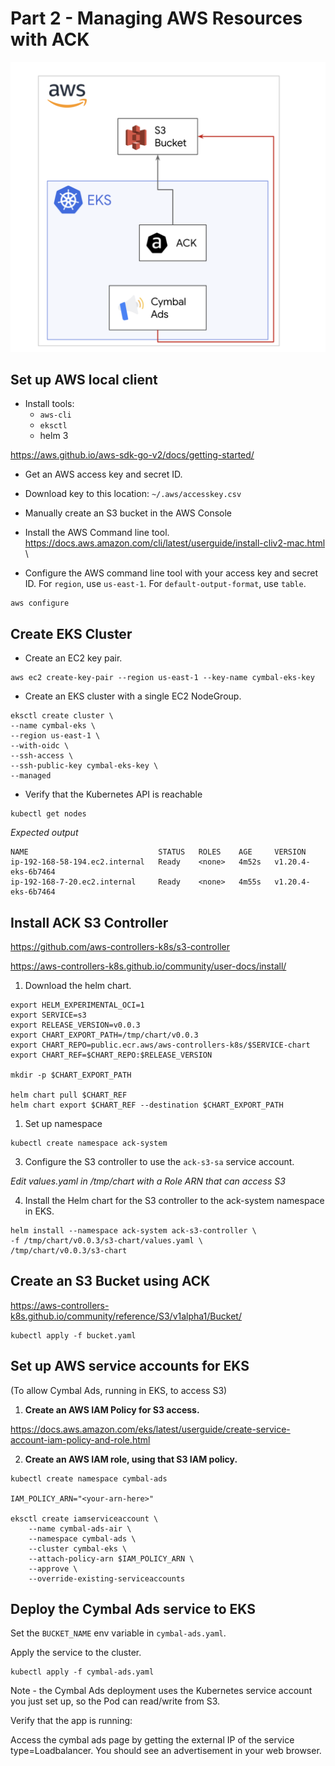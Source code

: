 # Part 2 - Managing AWS Resources with ACK 

![](/images/aws.png)

## Set up AWS local client 

- Install tools:
  - `aws-cli`
  - `eksctl` 
  - helm 3 

https://aws.github.io/aws-sdk-go-v2/docs/getting-started/ 


- Get an AWS access key and secret ID. 

- Download key to this location: `~/.aws/accesskey.csv`

- Manually create an S3 bucket in the AWS Console 

- Install the AWS Command line tool. https://docs.aws.amazon.com/cli/latest/userguide/install-cliv2-mac.html \

- Configure the AWS command line tool with your access key and secret ID. For `region`, use `us-east-1`. For `default-output-format`, use `table`. 

```
aws configure
```

## Create EKS Cluster 

- Create an EC2 key pair. 

```
aws ec2 create-key-pair --region us-east-1 --key-name cymbal-eks-key
```

- Create an EKS cluster with a single EC2 NodeGroup. 

```
eksctl create cluster \
--name cymbal-eks \
--region us-east-1 \
--with-oidc \
--ssh-access \
--ssh-public-key cymbal-eks-key \
--managed
```

- Verify that the Kubernetes API is reachable 

```
kubectl get nodes
```

*Expected output* 

```
NAME                             STATUS   ROLES    AGE     VERSION
ip-192-168-58-194.ec2.internal   Ready    <none>   4m52s   v1.20.4-eks-6b7464
ip-192-168-7-20.ec2.internal     Ready    <none>   4m55s   v1.20.4-eks-6b7464
```

## Install ACK S3 Controller 

https://github.com/aws-controllers-k8s/s3-controller

https://aws-controllers-k8s.github.io/community/user-docs/install/ 

1. Download the helm chart. 

```
export HELM_EXPERIMENTAL_OCI=1
export SERVICE=s3
export RELEASE_VERSION=v0.0.3
export CHART_EXPORT_PATH=/tmp/chart/v0.0.3
export CHART_REPO=public.ecr.aws/aws-controllers-k8s/$SERVICE-chart
export CHART_REF=$CHART_REPO:$RELEASE_VERSION

mkdir -p $CHART_EXPORT_PATH

helm chart pull $CHART_REF
helm chart export $CHART_REF --destination $CHART_EXPORT_PATH
```

1. Set up namespace

```
kubectl create namespace ack-system

```

3. Configure the S3 controller to use the `ack-s3-sa` service account. 

*Edit values.yaml in /tmp/chart with a Role ARN that can access S3* 

4. Install the Helm chart for the S3 controller to the ack-system namespace in EKS. 

```
helm install --namespace ack-system ack-s3-controller \
-f /tmp/chart/v0.0.3/s3-chart/values.yaml \
/tmp/chart/v0.0.3/s3-chart
```

## Create an S3 Bucket using ACK 

https://aws-controllers-k8s.github.io/community/reference/S3/v1alpha1/Bucket/

```
kubectl apply -f bucket.yaml
```

## Set up AWS service accounts for EKS 

(To allow Cymbal Ads, running in EKS, to access S3)

1. **Create an AWS IAM Policy for S3 access.** 

https://docs.aws.amazon.com/eks/latest/userguide/create-service-account-iam-policy-and-role.html 

2. **Create an AWS IAM role, using that S3 IAM policy.** 

```
kubectl create namespace cymbal-ads 

IAM_POLICY_ARN="<your-arn-here>"

eksctl create iamserviceaccount \
    --name cymbal-ads-air \
    --namespace cymbal-ads \
    --cluster cymbal-eks \
    --attach-policy-arn $IAM_POLICY_ARN \
    --approve \
    --override-existing-serviceaccounts
```

## Deploy the Cymbal Ads service to EKS 

Set the `BUCKET_NAME` env variable in `cymbal-ads.yaml`. 

Apply the service to the cluster. 

```
kubectl apply -f cymbal-ads.yaml 
```

Note - the Cymbal Ads deployment uses the Kubernetes service account you just set up, so the Pod can read/write from S3. 

Verify that the app is running: 

Access the cymbal ads page by getting the external IP of the service type=Loadbalancer. You should see an advertisement in your web browser.
